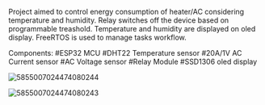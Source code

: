 Project aimed to control energy consumption of heater/AC considering temperature and humidity.
Relay switches off the device based on programmable treashold. Temperature and humidity are displayed on oled display.
FreeRTOS is used to manage tasks workflow. 

Components:
#ESP32 MCU
#DHT22 Temperature sensor
#20A/1V AC Current sensor
#AC Voltage sensor
#Relay Module
#SSD1306 oled display

![5855007024474080244](https://github.com/user-attachments/assets/e6d0eeab-d1ef-4f68-8a29-e7e6c24856bc)

![5855007024474080243](https://github.com/user-attachments/assets/a2c3eb57-e576-4c1c-82c0-3631847c2f62)

